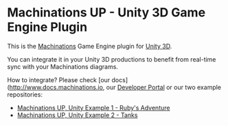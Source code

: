 # Machinations UP - Unity 3D Game Engine Plugin

This is the [Machinations](https://www.machinations.io) Game Engine plugin for [Unity 3D](https://www.unity3d.com).

You can integrate it in your Unity 3D productions to benefit from real-time sync with your Machinations diagrams.

How to integrate? Please check [our docs](http://www.docs.machinations.io, our [Developer Portal](http://developers.machinations.io) or our two example repositories:

- [Machinations UP, Unity Example 1 - Ruby's Adventure](https://github.com/machinationsio/up-unity-example-rubys-adventure)
- [Machinations UP, Unity Example 2 - Tanks](https://github.com/machinationsio/up-unity-example-tanks-scriptable-objects)
